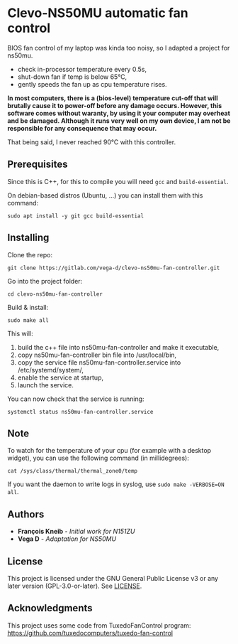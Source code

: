 # Clevo-NS50MU automatic fan control

BIOS fan control of my laptop was kinda too noisy, so I adapted a project for ns50mu. 

* check in-processor temperature every 0.5s,
* shut-down fan if temp is below 65°C,
* gently speeds the fan up as cpu temperature rises.

**In most computers, there is a (bios-level) temperature cut-off that will brutally cause it to power-off before any damage occurs. However, this software comes without waranty, by using it your computer may overheat and be damaged. Although it runs very well on my own device, I am not be responsible for any consequence that may occur.**

That being said, I never reached 90°C with this controller.

## Prerequisites

Since this is C++, for this to compile you will need `gcc` and `build-essential`.

On debian-based distros (Ubuntu, ...) you can install them with this command:

```
sudo apt install -y git gcc build-essential
```

## Installing

Clone the repo:

```
git clone https://gitlab.com/vega-d/clevo-ns50mu-fan-controller.git
```

Go into the project folder:

```
cd clevo-ns50mu-fan-controller
```

Build & install:

```
sudo make all
```

This will:

1. build the c++ file into ns50mu-fan-controller and make it executable,
2. copy ns50mu-fan-controller bin file into /usr/local/bin,
3. copy the service file ns50mu-fan-controller.service into /etc/systemd/system/,
4. enable the service at startup,
5. launch the service.

You can now check that the service is running:

```
systemctl status ns50mu-fan-controller.service
```
## Note

To watch for the temperature of your cpu (for example with a desktop widget), you can use the following command (in millidegrees):

```
cat /sys/class/thermal/thermal_zone0/temp
```

If you want the daemon to write logs in syslog, use `sudo make -VERBOSE=ON all`.

## Authors

* **François Kneib** - *Initial work for N151ZU*
* **Vega D** - *Adaptation for NS50MU*

## License

This project is licensed under the GNU General Public License v3 or any later version (GPL-3.0-or-later). See [LICENSE](LICENSE).

## Acknowledgments

This project uses some code from TuxedoFanControl program: https://github.com/tuxedocomputers/tuxedo-fan-control

 
